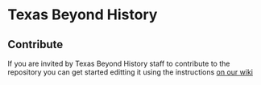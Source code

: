 # Texas Beyond History

## Contribute

If you are invited by Texas Beyond History staff to contribute to the repository you can get started editting it using the instructions [on our wiki](https://github.com/texas-beyond-history/texasbeyondhistory/wiki)
